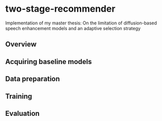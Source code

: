 # two-stage-recommender
Implementation of my master thesis: On the limitation of diffusion-based speech enhancement models and an adaptive selection strategy

## Overview


## Acquiring baseline models


## Data preparation


## Training


## Evaluation
